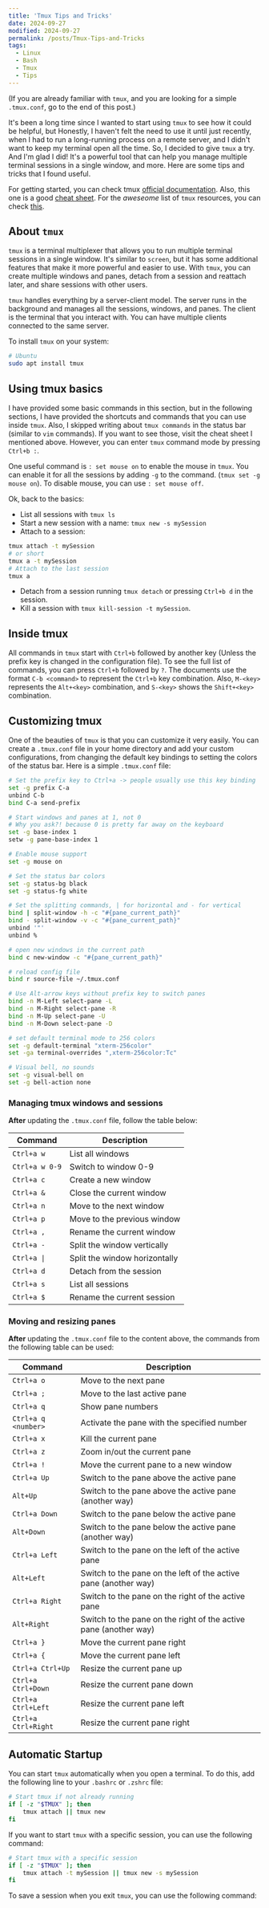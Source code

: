 ```yaml
---
title: 'Tmux Tips and Tricks'
date: 2024-09-27
modified: 2024-09-27
permalink: /posts/Tmux-Tips-and-Tricks
tags:
  - Linux
  - Bash
  - Tmux
  - Tips
---
```


(If you are already familiar with `tmux`, and you are looking for a simple `.tmux.conf`, go to the end of this post.)

It's been a long time since I wanted to start using `tmux` to see how it could be helpful, but Honestly, I haven't felt the need to use it until just recently, when I had to run a long-running process on a remote server, and I didn't want to keep my terminal open all the time. So, I decided to give `tmux` a try. And I'm glad I did! It's a powerful tool that can help you manage multiple terminal sessions in a single window, and more. Here are some tips and tricks that I found useful.

For getting started, you can check tmux [official documentation](https://github.com/tmux/tmux/wiki/Getting-Started). Also, this one is a good [cheat sheet](https://tmuxcheatsheet.com/). For the *aweseome* list of `tmux` resources, you can check [this](https://github.com/rothgar/awesome-tmux).

## About `tmux`

`tmux` is a terminal multiplexer that allows you to run multiple terminal sessions in a single window. It's similar to `screen`, but it has some additional features that make it more powerful and easier to use. With `tmux`, you can create multiple windows and panes, detach from a session and reattach later, and share sessions with other users.

`tmux` handles everything by a server-client model. The server runs in the background and manages all the sessions, windows, and panes. The client is the terminal that you interact with. You can have multiple clients connected to the same server.

To install `tmux` on your system:

```bash
# Ubuntu
sudo apt install tmux
```

## Using tmux basics

I have provided some basic commands in this section, but in the following sections, I have provided the shortcuts and commands that you can use inside `tmux`. Also, I skipped writing about `tmux commands` in the status bar (similar to `vim` commands). If you want to see those, visit the cheat sheet I mentioned above. However, you can enter `tmux` command mode by pressing `Ctrl+b :`.

One useful command is `: set mouse on` to enable the mouse in `tmux`. You can enable it for all the sessions by adding `-g` to the command. (`tmux set -g mouse on`). To disable mouse, you can use `: set mouse off`.

Ok, back to the basics:

- List all sessions with `tmux ls`
- Start a new session with a name: `tmux new -s mySession`
- Attach to a session:

```bash
tmux attach -t mySession
# or short
tmux a -t mySession
# Attach to the last session
tmux a
```

- Detach from a session running `tmux detach` or pressing `Ctrl+b d` in the session.
- Kill a session with `tmux kill-session -t mySession`.

## Inside tmux

All commands in `tmux` start with `Ctrl+b` followed by another key (Unless the prefix key is changed in the configuration file). To see the full list of commands, you can press `Ctrl+b` followed by `?`. The documents use the format `C-b <command>` to represent the `Ctrl+b` key combination. Also, `M-<key>` represents the `Alt+<key>` combination, and `S-<key>` shows the `Shift+<key>` combination.

## Customizing tmux

One of the beauties of `tmux` is that you can customize it very easily. You can create a `.tmux.conf` file in your home directory and add your custom configurations, from changing the default key bindings to setting the colors of the status bar. Here is a simple `.tmux.conf` file:

```bash
# Set the prefix key to Ctrl+a -> people usually use this key binding
set -g prefix C-a
unbind C-b
bind C-a send-prefix

# Start windows and panes at 1, not 0
# Why you ask?! because 0 is pretty far away on the keyboard
set -g base-index 1
setw -g pane-base-index 1

# Enable mouse support
set -g mouse on

# Set the status bar colors
set -g status-bg black
set -g status-fg white

# Set the splitting commands, | for horizontal and - for vertical
bind | split-window -h -c "#{pane_current_path}"
bind - split-window -v -c "#{pane_current_path}"
unbind '"'
unbind %

# open new windows in the current path
bind c new-window -c "#{pane_current_path}"

# reload config file
bind r source-file ~/.tmux.conf

# Use Alt-arrow keys without prefix key to switch panes
bind -n M-Left select-pane -L
bind -n M-Right select-pane -R
bind -n M-Up select-pane -U
bind -n M-Down select-pane -D

# set default terminal mode to 256 colors
set -g default-terminal "xterm-256color"
set -ga terminal-overrides ",xterm-256color:Tc"

# Visual bell, no sounds
set -g visual-bell on
set -g bell-action none
```

### Managing tmux windows and sessions

**After** updating the `.tmux.conf` file, follow the table below:

| Command        | Description                   |
| -------------- | ----------------------------- |
| `Ctrl+a w`     | List all windows              |
| `Ctrl+a w 0-9` | Switch to window 0-9          |
| `Ctrl+a c`     | Create a new window           |
| `Ctrl+a &`     | Close the current window      |
| `Ctrl+a n`     | Move to the next window       |
| `Ctrl+a p`     | Move to the previous window   |
| `Ctrl+a ,`     | Rename the current window     |
| `Ctrl+a -`     | Split the window vertically   |
| `Ctrl+a \|`    | Split the window horizontally |
| `Ctrl+a d`     | Detach from the session       |
| `Ctrl+a s`     | List all sessions             |
| `Ctrl+a $`     | Rename the current session    |

### Moving and resizing panes

**After** updating the `.tmux.conf` file to the content above, the commands from the following table can be used:

| Command             | Description                                                      |
| ------------------- | ---------------------------------------------------------------- |
| `Ctrl+a o`          | Move to the next pane                                            |
| `Ctrl+a ;`          | Move to the last active pane                                     |
| `Ctrl+a q`          | Show pane numbers                                                |
| `Ctrl+a q <number>` | Activate the pane with the specified number                      |
| `Ctrl+a x`          | Kill the current pane                                            |
| `Ctrl+a z`          | Zoom in/out the current pane                                     |
| `Ctrl+a !`          | Move the current pane to a new window                            |
| `Ctrl+a Up`         | Switch to the pane above the active pane                         |
| `Alt+Up`            | Switch to the pane above the active pane (another way)           |
| `Ctrl+a Down`       | Switch to the pane below the active pane                         |
| `Alt+Down`          | Switch to the pane below the active pane (another way)           |
| `Ctrl+a Left`       | Switch to the pane on the left of the active pane                |
| `Alt+Left`          | Switch to the pane on the left of the active pane (another way)  |
| `Ctrl+a Right`      | Switch to the pane on the right of the active pane               |
| `Alt+Right`         | Switch to the pane on the right of the active pane (another way) |
| `Ctrl+a }`          | Move the current pane right                                      |
| `Ctrl+a {`          | Move the current pane left                                       |
| `Ctrl+a Ctrl+Up`    | Resize the current pane up                                       |
| `Ctrl+a Ctrl+Down`  | Resize the current pane down                                     |
| `Ctrl+a Ctrl+Left`  | Resize the current pane left                                     |
| `Ctrl+a Ctrl+Right` | Resize the current pane right                                    |

## Automatic Startup

You can start `tmux` automatically when you open a terminal. To do this, add the following line to your `.bashrc` or `.zshrc` file:

```bash
# Start tmux if not already running
if [ -z "$TMUX" ]; then
    tmux attach || tmux new
fi
```

If you want to start `tmux` with a specific session, you can use the following command:

```bash
# Start tmux with a specific session
if [ -z "$TMUX" ]; then
    tmux attach -t mySession || tmux new -s mySession
fi
```

To save a session when you exit `tmux`, you can use the following command:
